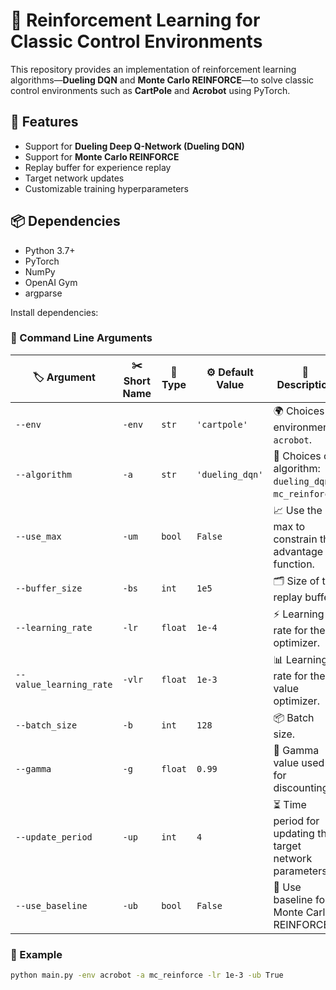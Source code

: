 # 🧠 Reinforcement Learning for Classic Control Environments

This repository provides an implementation of reinforcement learning algorithms—**Dueling DQN** and **Monte Carlo REINFORCE**—to solve classic control environments such as **CartPole** and **Acrobot** using PyTorch.

## 🚀 Features

- Support for **Dueling Deep Q-Network (Dueling DQN)**
- Support for **Monte Carlo REINFORCE**
- Replay buffer for experience replay
- Target network updates
- Customizable training hyperparameters

## 📦 Dependencies

- Python 3.7+
- PyTorch
- NumPy
- OpenAI Gym
- argparse

Install dependencies:


### 🧾 Command Line Arguments


| 🏷️ **Argument**       | ✂️ **Short Name** | 🔢 **Type**   | ⚙️ **Default Value**  | 📝 **Description**                                                                 |
|------------------------|-------------------|---------------|------------------------|------------------------------------------------------------------------------------|
| `--env`               | `-env`           | `str`         | `'cartpole'`          | 🌍 Choices of environment: `acrobot`.                                             |
| `--algorithm`         | `-a`             | `str`         | `'dueling_dqn'`       | 🧠 Choices of algorithm: `dueling_dqn`, `mc_reinforce`.                           |
| `--use_max`           | `-um`            | `bool`        | `False`               | 📈 Use the max to constrain the advantage function.                               |
| `--buffer_size`       | `-bs`            | `int`         | `1e5`                 | 🗂️ Size of the replay buffer.                                                     |
| `--learning_rate`     | `-lr`            | `float`       | `1e-4`                | ⚡ Learning rate for the optimizer.                                               |
| `--value_learning_rate` | `-vlr`         | `float`       | `1e-3`                | 📊 Learning rate for the value optimizer.                                         |
| `--batch_size`        | `-b`             | `int`         | `128`                 | 📦 Batch size.                                                                    |
| `--gamma`             | `-g`             | `float`       | `0.99`                | 🔄 Gamma value used for discounting.                                              |
| `--update_period`     | `-up`            | `int`         | `4`                   | ⏳ Time period for updating the target network parameters.                        |
| `--use_baseline`      | `-ub`            | `bool`        | `False`               | 🧮 Use baseline for Monte Carlo REINFORCE.                                        |


### 🧪 Example

```bash
python main.py -env acrobot -a mc_reinforce -lr 1e-3 -ub True
```